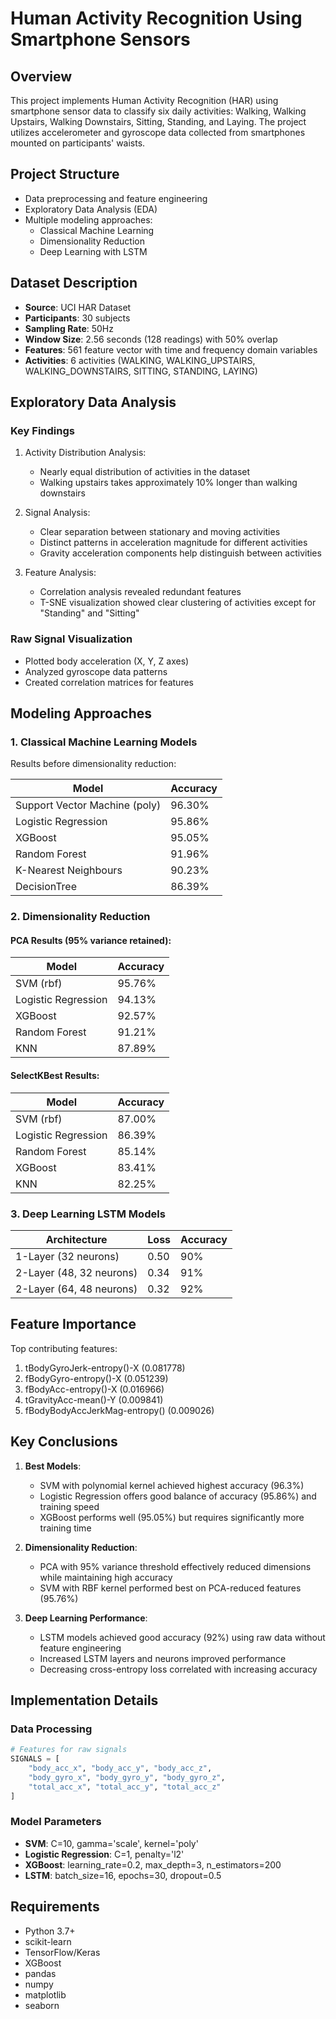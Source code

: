 # Human Activity Recognition Using Smartphone Sensors

## Overview
This project implements Human Activity Recognition (HAR) using smartphone sensor data to classify six daily activities: Walking, Walking Upstairs, Walking Downstairs, Sitting, Standing, and Laying. The project utilizes accelerometer and gyroscope data collected from smartphones mounted on participants' waists.

## Project Structure
- Data preprocessing and feature engineering
- Exploratory Data Analysis (EDA)
- Multiple modeling approaches:
  - Classical Machine Learning
  - Dimensionality Reduction
  - Deep Learning with LSTM

## Dataset Description
- **Source**: UCI HAR Dataset
- **Participants**: 30 subjects
- **Sampling Rate**: 50Hz
- **Window Size**: 2.56 seconds (128 readings) with 50% overlap
- **Features**: 561 feature vector with time and frequency domain variables
- **Activities**: 6 activities (WALKING, WALKING_UPSTAIRS, WALKING_DOWNSTAIRS, SITTING, STANDING, LAYING)

## Exploratory Data Analysis

### Key Findings
1. Activity Distribution Analysis:
   - Nearly equal distribution of activities in the dataset
   - Walking upstairs takes approximately 10% longer than walking downstairs

2. Signal Analysis:
   - Clear separation between stationary and moving activities
   - Distinct patterns in acceleration magnitude for different activities
   - Gravity acceleration components help distinguish between activities

3. Feature Analysis:
   - Correlation analysis revealed redundant features
   - T-SNE visualization showed clear clustering of activities except for "Standing" and "Sitting"

### Raw Signal Visualization
- Plotted body acceleration (X, Y, Z axes)
- Analyzed gyroscope data patterns
- Created correlation matrices for features

## Modeling Approaches

### 1. Classical Machine Learning Models
Results before dimensionality reduction:

| Model | Accuracy |
|-------|----------|
| Support Vector Machine (poly) | 96.30% |
| Logistic Regression | 95.86% |
| XGBoost | 95.05% |
| Random Forest | 91.96% |
| K-Nearest Neighbours | 90.23% |
| DecisionTree | 86.39% |

### 2. Dimensionality Reduction

#### PCA Results (95% variance retained):
| Model | Accuracy |
|-------|----------|
| SVM (rbf) | 95.76% |
| Logistic Regression | 94.13% |
| XGBoost | 92.57% |
| Random Forest | 91.21% |
| KNN | 87.89% |

#### SelectKBest Results:
| Model | Accuracy |
|-------|----------|
| SVM (rbf) | 87.00% |
| Logistic Regression | 86.39% |
| Random Forest | 85.14% |
| XGBoost | 83.41% |
| KNN | 82.25% |

### 3. Deep Learning LSTM Models
| Architecture | Loss | Accuracy |
|--------------|------|----------|
| 1-Layer (32 neurons) | 0.50 | 90% |
| 2-Layer (48, 32 neurons) | 0.34 | 91% |
| 2-Layer (64, 48 neurons) | 0.32 | 92% |

## Feature Importance
Top contributing features:
1. tBodyGyroJerk-entropy()-X (0.081778)
2. fBodyGyro-entropy()-X (0.051239)
3. fBodyAcc-entropy()-X (0.016966)
4. tGravityAcc-mean()-Y (0.009841)
5. fBodyBodyAccJerkMag-entropy() (0.009026)

## Key Conclusions

1. **Best Models**:
   - SVM with polynomial kernel achieved highest accuracy (96.3%)
   - Logistic Regression offers good balance of accuracy (95.86%) and training speed
   - XGBoost performs well (95.05%) but requires significantly more training time

2. **Dimensionality Reduction**:
   - PCA with 95% variance threshold effectively reduced dimensions while maintaining high accuracy
   - SVM with RBF kernel performed best on PCA-reduced features (95.76%)

3. **Deep Learning Performance**:
   - LSTM models achieved good accuracy (92%) using raw data without feature engineering
   - Increased LSTM layers and neurons improved performance
   - Decreasing cross-entropy loss correlated with increasing accuracy

## Implementation Details

### Data Processing
```python
# Features for raw signals
SIGNALS = [
    "body_acc_x", "body_acc_y", "body_acc_z",
    "body_gyro_x", "body_gyro_y", "body_gyro_z",
    "total_acc_x", "total_acc_y", "total_acc_z"
]
```

### Model Parameters
- **SVM**: C=10, gamma='scale', kernel='poly'
- **Logistic Regression**: C=1, penalty='l2'
- **XGBoost**: learning_rate=0.2, max_depth=3, n_estimators=200
- **LSTM**: batch_size=16, epochs=30, dropout=0.5

## Requirements
- Python 3.7+
- scikit-learn
- TensorFlow/Keras
- XGBoost
- pandas
- numpy
- matplotlib
- seaborn

